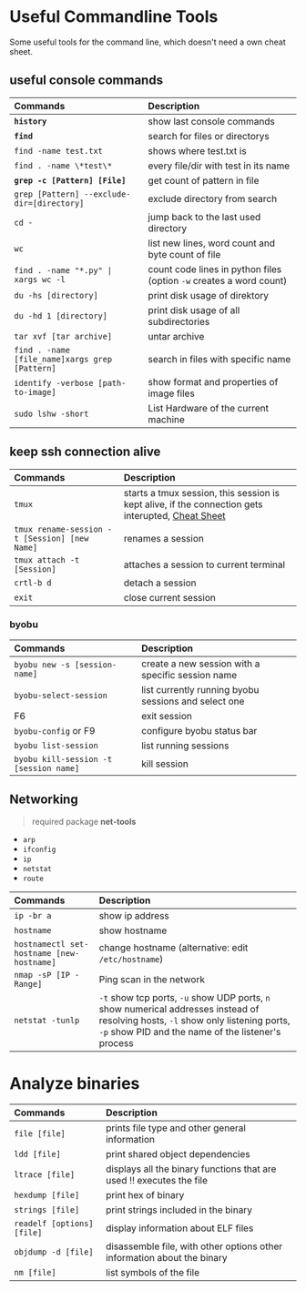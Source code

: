 # Useful Commandline Tools

Some useful tools for the command line, which doesn't need a own cheat sheet.

## useful console commands

| Commands                                       | Description                                                         |
| :--------------------------------------------- | :------------------------------------------------------------------ |
| **`history`**                                  | show last console commands                                          |
| **`find`**                                     | search for files or directorys                                      |
| `find -name test.txt`                          | shows where test.txt is                                             |
| `find . -name \*test\*`                        | every file/dir with test in its name                                |
| **`grep -c [Pattern] [File]`**                 | get count of pattern in file                                        |
| `grep [Pattern] --exclude-dir=[directory]`     | exclude directory from search                                       |
| `cd -`                                         | jump back to the last used directory                                |
| `wc`                                           | list new lines, word count and byte count of file                   |
| `find . -name "*.py" \| xargs wc -l`           | count code lines in python files (option `-w` creates a word count) |
| `du -hs [directory]`                           | print disk usage of direktory                                       |
| `du -hd 1 [directory]`                         | print disk usage of all subdirectories                              |
| `tar xvf [tar archive]`                        | untar archive                                                       |
| `find . -name [file_name]xargs grep [Pattern]` | search in files with specific name                                  |
| `identify -verbose [path-to-image]`            | show format and properties of image files                           |
| `sudo lshw -short`                             | List Hardware of the current machine                                |

## keep ssh connection alive

Commands                                    | Description
:---                                        | :---
`tmux`                                      | starts a tmux session, this session is kept alive, if the connection gets interupted, [Cheat Sheet](https://tmuxcheatsheet.com)
`tmux rename-session -t [Session] [new Name]` | renames a session
`tmux attach -t [Session]`                  | attaches a session to current terminal
`crtl-b d`                                  | detach a session
`exit`                                      | close current session

### byobu

Commands                                    | Description
:---                                        | :---
`byobu new -s [session-name]`               | create a new session with a specific session name
`byobu-select-session`                      | list currently running byobu sessions and select one
F6                                          | exit session
`byobu-config` or F9                        | configure byobu status bar
`byobu list-session`                        | list running sessions
`byobu kill-session -t [session name]`      | kill session


## Networking

> required package **net-tools**

- `arp`
- `ifconfig`
- `ip`
- `netstat`
- `route`

Commands                                    | Description
:---                                        | :---
`ip -br a`                                  | show ip address
`hostname`                                  | show hostname
`hostnamectl set-hostname [new-hostname]`   | change hostname (alternative: edit `/etc/hostname`)
`nmap -sP [IP - Range]`                     | Ping scan in the network
`netstat -tunlp` | `-t` show tcp ports, `-u` show UDP ports, `n` show numerical addresses instead of resolving hosts, `-l` show only listening ports, `-p` show PID and the name of the listener's process 


# Analyze binaries

Commands                                    | Description
:---                                        | :---
`file [file]`                               | prints file type and other general information
`ldd [file]`                                | print shared object dependencies
`ltrace [file]`                             | displays all the binary functions that are used !! executes the file
`hexdump [file]`                            | print hex of binary
`strings [file]`                            | print strings included in the binary
`readelf [options] [file]`                  | display information about ELF files
`objdump -d [file]`                         | disassemble file, with other options other information about the binary
`nm [file]`                                 | list symbols of the file
